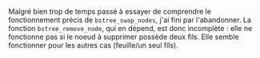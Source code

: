 Malgré bien trop de temps passé à essayer de comprendre le fonctionnement précis de `bstree_swap_nodes`, j'ai fini par l'abandonner. La fonction `bstree_remove_node`, qui en dépend, est donc incomplète : elle ne fonctionne pas si le noeud à supprimer possède deux fils. Elle semble fonctionner pour les autres cas (feuille/un seul fils).  